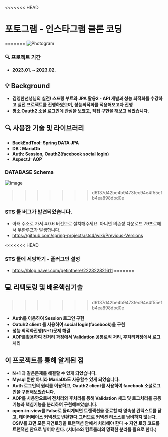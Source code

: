 <<<<<<< HEAD
# 포토그램 - 인스타그램 클론 코딩
=======
![Photogram](https://user-images.githubusercontent.com/79193811/224052017-56253b95-e6d3-4ac7-a91d-9a1a66095eb4.PNG)


### **🔍 프로젝트 기간**

- **2023.01. ~ 2023.02.**

## **💡 Background**

- **김영한선생님의 실전! 스프링 부트와 JPA 활용2 - API 개발과 성능 최적화를 수강하고 실전 프로젝트를 진행하였으며, 성능최적화를 적용해보고자 진행**
- **평소 Oauth2 소셜 로그인에 관심을 보였고, 직접 구현을 해보고 싶었습니다.**

## **🔍 사용한 기술 및 라이브러리**

- **BackEndTool: Spring DATA JPA**
- **DB : MariaDb**
- **Auth: Session, Oauth2(facebook social login)**
- **AspectJ: AOP**

### **DATABASE Schema**

![image](https://user-images.githubusercontent.com/79193811/224051962-28b9ff05-63b4-4955-a4b0-b9d26a737c24.png)
>>>>>>> d6137d42be4b9473fec94e4f55efb4ea898dbd0e

### STS 툴 버그가 발견되었습니다.
- 아래 주소로 가서 4.0.6 버전으로 설치해주세요. 아니면 의존성 다운로드 79프로에서 무한루프가 발생합니다.
- https://github.com/spring-projects/sts4/wiki/Previous-Versions

<<<<<<< HEAD
### STS 툴에 세팅하기 - 플러그인 설정
- https://blog.naver.com/getinthere/222322821611
=======
## **💻 리팩토링 및 배운핵심기술**
>>>>>>> d6137d42be4b9473fec94e4f55efb4ea898dbd0e

- **Auth를 이용하여 Session 로그인 구현**
- **Oatuh2 client 를 사용하여 social login(facebook)을 구현**
- **성능 최적화진행(N+1)문제 해결**
- **AOP를활용하여 전처리 과정에서 Validation 공통로직 처리, 후처리과정에서 로그처리**

## **이 프로젝트를 통해 알게된 점**

- **N+1 과 같은문제를 해결할 수 있게 되었습니다.**
- **Mysql 뿐만 아니라 MariaDb도 사용할수 있게 되었습니다.**
- **Auth 로그인의 원리를 이용하고, Oauth2 client를 사용하여 facebook 소셜로그인을 구현해보았습니다.**
- **AOP를 사용함으로써 전처리와 후처리를 통해 Validation 체크 및 로그처리를 공통기능과 핵심기능을 분리하여 구현해보았습니다.**
- **open-in-view를 False로 돌리게되면 트랜잭션을 종료할 때 영속성 컨텍스트를 닫고, 데이터베이스 커넥션도 반환한다.그러므로 커넥션 리소스를 낭비하지 않는다. OSIV를 끄면 모든 지연로딩을 트랜잭션 안에서 처리해야 한다 → 지연 로딩 코드를 트랜잭션 안으로 넣어야 한다. (서비스와 컨트롤러의 명확한 분리를 필요로 한다.)**
